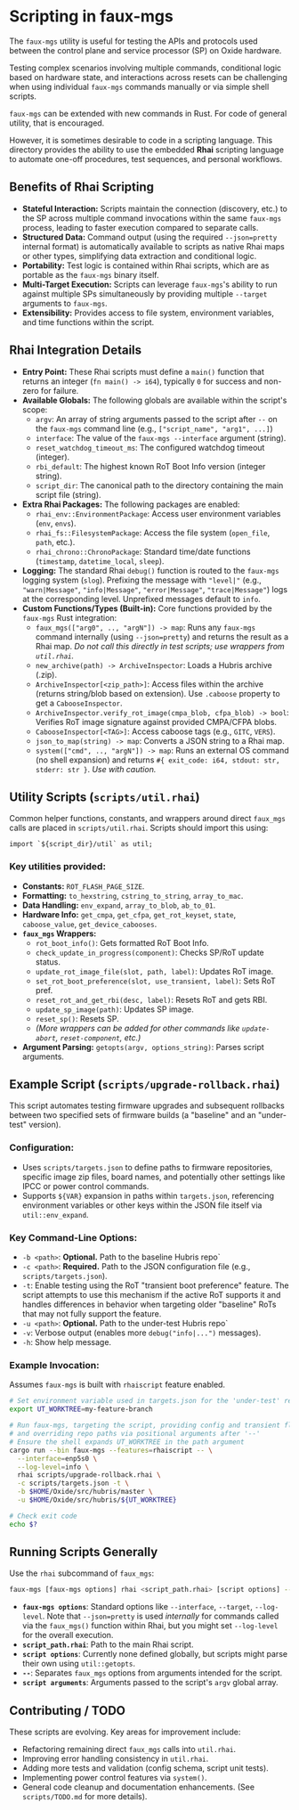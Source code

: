 # Scripting in faux-mgs

The `faux-mgs` utility is useful for testing the APIs and protocols used
between the control plane and service processor (SP) on Oxide hardware.

Testing complex scenarios involving multiple commands, conditional logic based
on hardware state, and interactions across resets can be challenging when
using individual `faux-mgs` commands manually or via simple shell scripts.

`faux-mgs` can be extended with new commands in Rust. For code of
general utility, that is encouraged.

However, it is sometimes desirable to code in a scripting language.
This directory provides the ability to use the embedded **Rhai**
scripting language to automate one-off procedures, test sequences,
and personal workflows.

## Benefits of Rhai Scripting

* **Stateful Interaction:** Scripts maintain the connection (discovery, etc.)
    to the SP across multiple command invocations within the same `faux-mgs`
    process, leading to faster execution compared to separate calls.
* **Structured Data:** Command output (using the required `--json=pretty`
    internal format) is automatically available to scripts as native Rhai maps
    or other types, simplifying data extraction and conditional logic.
* **Portability:** Test logic is contained within Rhai scripts, which are
    as portable as the `faux-mgs` binary itself.
* **Multi-Target Execution:** Scripts can leverage `faux-mgs`'s ability to
    run against multiple SPs simultaneously by providing multiple `--target`
    arguments to `faux-mgs`.
* **Extensibility:** Provides access to file system, environment variables,
    and time functions within the script.

## Rhai Integration Details

* **Entry Point:** These Rhai scripts must define a `main()` function that
    returns an integer (`fn main() -> i64`), typically `0` for success and
    non-zero for failure.
* **Available Globals:** The following globals are available within the
    script's scope:
    * `argv`: An array of string arguments passed to the script after `--`
        on the `faux-mgs` command line (e.g., `["script_name", "arg1", ...]`)
    * `interface`: The value of the `faux-mgs --interface` argument (string).
    * `reset_watchdog_timeout_ms`: The configured watchdog timeout (integer).
    * `rbi_default`: The highest known RoT Boot Info version (integer string).
    * `script_dir`: The canonical path to the directory containing the
        main script file (string).
* **Extra Rhai Packages:** The following packages are enabled:
    * `rhai_env::EnvironmentPackage`: Access user environment variables (`env`, `envs`).
    * `rhai_fs::FilesystemPackage`: Access the file system (`open_file`, `path`, etc.).
    * `rhai_chrono::ChronoPackage`: Standard time/date functions (`timestamp`, `datetime_local`, `sleep`).
* **Logging:** The standard Rhai `debug()` function is routed to the `faux-mgs`
    logging system (`slog`). Prefixing the message with `"level|"` (e.g.,
    `"warn|Message"`, `"info|Message"`, `"error|Message"`, `"trace|Message"`)
    logs at the corresponding level. Unprefixed messages default to `info`.
* **Custom Functions/Types (Built-in):** Core functions provided by the
    `faux-mgs` Rust integration:
    * `faux_mgs(["arg0", .., "argN"]) -> map`: Runs any `faux-mgs` command
        internally (using `--json=pretty`) and returns the result as a Rhai map.
        *Do not call this directly in test scripts; use wrappers from `util.rhai`.*
    * `new_archive(path) -> ArchiveInspector`: Loads a Hubris archive (.zip).
    * `ArchiveInspector[<zip_path>]`: Access files within the archive (returns
        string/blob based on extension). Use `.caboose` property to get a
        `CabooseInspector`.
    * `ArchiveInspector.verify_rot_image(cmpa_blob, cfpa_blob) -> bool`:
        Verifies RoT image signature against provided CMPA/CFPA blobs.
    * `CabooseInspector[<TAG>]`: Access caboose tags (e.g., `GITC`, `VERS`).
    * `json_to_map(string) -> map`: Converts a JSON string to a Rhai map.
    * `system(["cmd", .., "argN"]) -> map`: Runs an external OS command
        (no shell expansion) and returns `#{ exit_code: i64, stdout: str, stderr: str }`.
        *Use with caution.*

## Utility Scripts (`scripts/util.rhai`)

Common helper functions, constants, and wrappers around direct `faux_mgs` calls
are placed in `scripts/util.rhai`. Scripts should import this using:

```rhai
import `${script_dir}/util` as util;
```

### Key utilities provided:

-   **Constants:** `ROT_FLASH_PAGE_SIZE`.
-   **Formatting:** `to_hexstring`, `cstring_to_string`, `array_to_mac`.
-   **Data Handling:** `env_expand`, `array_to_blob`, `ab_to_01`.
-   **Hardware Info:** `get_cmpa`, `get_cfpa`, `get_rot_keyset`, `state`,
    `caboose_value`, `get_device_cabooses`.
-   **`faux_mgs` Wrappers:**
    -   `rot_boot_info()`: Gets formatted RoT Boot Info.
    -   `check_update_in_progress(component)`: Checks SP/RoT update status.
    -   `update_rot_image_file(slot, path, label)`: Updates RoT image.
    -   `set_rot_boot_preference(slot, use_transient, label)`: Sets RoT pref.
    -   `reset_rot_and_get_rbi(desc, label)`: Resets RoT and gets RBI.
    -   `update_sp_image(path)`: Updates SP image.
    -   `reset_sp()`: Resets SP.
    -   *(More wrappers can be added for other commands like `update-abort`,*
        *`reset-component`, etc.)*
-   **Argument Parsing:** `getopts(argv, options_string)`: Parses script arguments.

## Example Script (`scripts/upgrade-rollback.rhai`)

This script automates testing firmware upgrades and subsequent rollbacks between
two specified sets of firmware builds (a "baseline" and an "under-test" version).

### Configuration:

-   Uses `scripts/targets.json` to define paths to firmware repositories,
    specific image zip files, board names, and potentially other settings like
    IPCC or power control commands.
-   Supports `${VAR}` expansion in paths within `targets.json`, referencing
    environment variables or other keys within the JSON file itself via
    `util::env_expand`.

### Key Command-Line Options:

-   `-b <path>`: **Optional.** Path to the baseline Hubris repo`
-   `-c <path>`: **Required.** Path to the JSON configuration file
    (e.g., `scripts/targets.json`).
-   `-t`: Enable testing using the RoT "transient boot preference" feature.
    The script attempts to use this mechanism if the active RoT supports it
    and handles differences in behavior when targeting older "baseline" RoTs
    that may not fully support the feature.
-   `-u <path>`: **Optional.** Path to the under-test Hubris repo`
-   `-v`: Verbose output (enables more `debug("info|...")` messages).
-   `-h`: Show help message.

### Example Invocation:

Assumes `faux-mgs` is built with `rhaiscript` feature enabled.

```bash
# Set environment variable used in targets.json for the 'under-test' repo, e.g.
export UT_WORKTREE=my-feature-branch

# Run faux-mgs, targeting the script, providing config and transient flag,
# and overriding repo paths via positional arguments after '--'
# Ensure the shell expands UT_WORKTREE in the path argument
cargo run --bin faux-mgs --features=rhaiscript -- \
  --interface=enp5s0 \
  --log-level=info \
  rhai scripts/upgrade-rollback.rhai \
  -c scripts/targets.json -t \
  -b $HOME/Oxide/src/hubris/master \
  -u $HOME/Oxide/src/hubris/${UT_WORKTREE}

# Check exit code
echo $?
```

## Running Scripts Generally

Use the `rhai` subcommand of `faux_mgs`:

```bash
faux-mgs [faux-mgs options] rhai <script_path.rhai> [script options] -- [script arguments]
```

-   **`faux-mgs options`**: Standard options like `--interface`, `--target`,
    `--log-level`. Note that `--json=pretty` is used *internally* for commands
    called via the `faux_mgs()` function within Rhai, but you might set
    `--log-level` for the overall execution.
-   **`script_path.rhai`**: Path to the main Rhai script.
-   **`script options`**: Currently none defined globally, but scripts might parse
    their own using `util::getopts`.
-   **`--`**: Separates `faux_mgs` options from arguments intended for the script.
-   **`script arguments`**: Arguments passed to the script's `argv` global array.

## Contributing / TODO

These scripts are evolving. Key areas for improvement include:

-   Refactoring remaining direct `faux_mgs` calls into `util.rhai`.
-   Improving error handling consistency in `util.rhai`.
-   Adding more tests and validation (config schema, script unit tests).
-   Implementing power control features via `system()`.
-   General code cleanup and documentation enhancements.
    (See `scripts/TODO.md` for more details).
